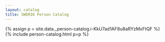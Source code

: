 ```yaml
---
layout: catalog
title: SWERIK Person Catalog
---
```

{% assign p = site.data._person-catalog.i-KkU7ad1AF8u8aRYzMxFtQF %}
{% include person-catalog.html p=p %}

